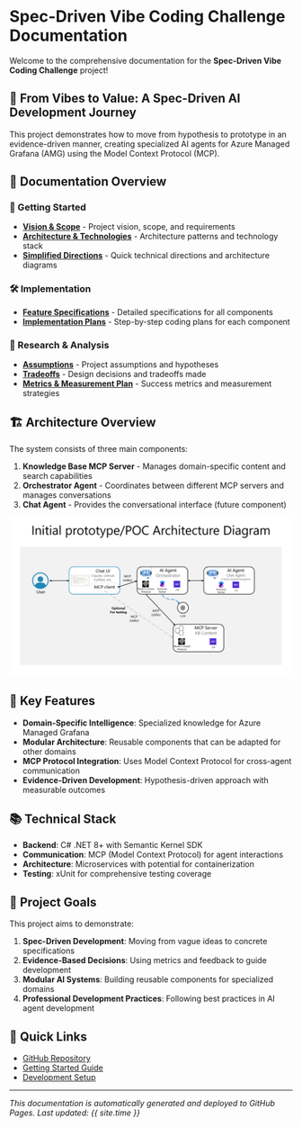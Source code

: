 # Spec-Driven Vibe Coding Challenge Documentation

Welcome to the comprehensive documentation for the **Spec-Driven Vibe Coding Challenge** project!

## 🚀 From Vibes to Value: A Spec-Driven AI Development Journey

This project demonstrates how to move from hypothesis to prototype in an evidence-driven manner, creating specialized AI agents for Azure Managed Grafana (AMG) using the Model Context Protocol (MCP).

## 📖 Documentation Overview

### 🎯 Getting Started
- **[Vision & Scope](03-idea-vision-scope.md)** - Project vision, scope, and requirements
- **[Architecture & Technologies](04-architecture-technologies.md)** - Architecture patterns and technology stack
- **[Simplified Directions](simplified-directions/architecture-and-technology-directions.md)** - Quick technical directions and architecture diagrams

### 🛠️ Implementation
- **[Feature Specifications](specs/feature-specs-kb-mcp-server.md)** - Detailed specifications for all components
- **[Implementation Plans](implementation-plans/feature-implementation-plan-kb-mcp-server.md)** - Step-by-step coding plans for each component

### 🔬 Research & Analysis
- **[Assumptions](assumptions.md)** - Project assumptions and hypotheses
- **[Tradeoffs](tradeoffs.md)** - Design decisions and tradeoffs made
- **[Metrics & Measurement Plan](metrics-measurement-plan.md)** - Success metrics and measurement strategies

## 🏗️ Architecture Overview

The system consists of three main components:

1. **Knowledge Base MCP Server** - Manages domain-specific content and search capabilities
2. **Orchestrator Agent** - Coordinates between different MCP servers and manages conversations
3. **Chat Agent** - Provides the conversational interface (future component)

![Architecture Diagram](_images/v0.1-prototype-poc-architecture-diagram.png)

## 🚀 Key Features

- **Domain-Specific Intelligence**: Specialized knowledge for Azure Managed Grafana
- **Modular Architecture**: Reusable components that can be adapted for other domains
- **MCP Protocol Integration**: Uses Model Context Protocol for cross-agent communication
- **Evidence-Driven Development**: Hypothesis-driven approach with measurable outcomes

## 📚 Technical Stack

- **Backend**: C# .NET 8+ with Semantic Kernel SDK
- **Communication**: MCP (Model Context Protocol) for agent interactions
- **Architecture**: Microservices with potential for containerization
- **Testing**: xUnit for comprehensive testing coverage

## 🎯 Project Goals

This project aims to demonstrate:

1. **Spec-Driven Development**: Moving from vague ideas to concrete specifications
2. **Evidence-Based Decisions**: Using metrics and feedback to guide development
3. **Modular AI Systems**: Building reusable components for specialized domains
4. **Professional Development Practices**: Following best practices in AI agent development

## 🔗 Quick Links

- [GitHub Repository](https://github.com/CESARDELATORRE/spec-driven-vibe-coding-challenge)
- [Getting Started Guide](https://github.com/CESARDELATORRE/spec-driven-vibe-coding-challenge#readme)
- [Development Setup](https://github.com/CESARDELATORRE/spec-driven-vibe-coding-challenge/tree/main/setup)

---

*This documentation is automatically generated and deployed to GitHub Pages. Last updated: {{ site.time }}*